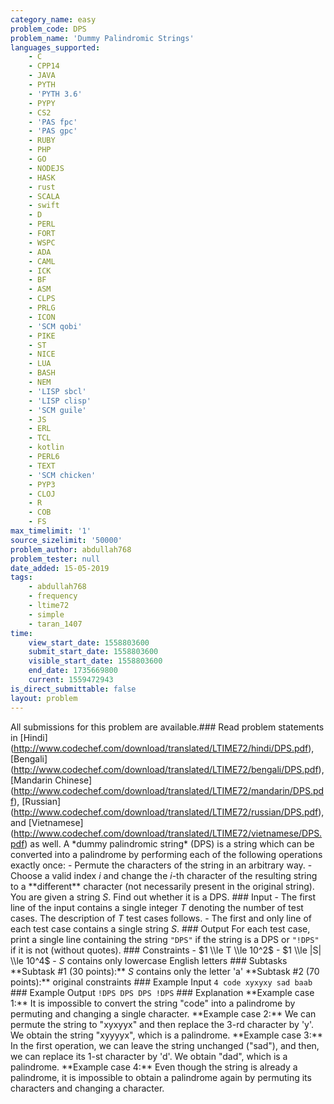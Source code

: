```yaml
---
category_name: easy
problem_code: DPS
problem_name: 'Dummy Palindromic Strings'
languages_supported:
    - C
    - CPP14
    - JAVA
    - PYTH
    - 'PYTH 3.6'
    - PYPY
    - CS2
    - 'PAS fpc'
    - 'PAS gpc'
    - RUBY
    - PHP
    - GO
    - NODEJS
    - HASK
    - rust
    - SCALA
    - swift
    - D
    - PERL
    - FORT
    - WSPC
    - ADA
    - CAML
    - ICK
    - BF
    - ASM
    - CLPS
    - PRLG
    - ICON
    - 'SCM qobi'
    - PIKE
    - ST
    - NICE
    - LUA
    - BASH
    - NEM
    - 'LISP sbcl'
    - 'LISP clisp'
    - 'SCM guile'
    - JS
    - ERL
    - TCL
    - kotlin
    - PERL6
    - TEXT
    - 'SCM chicken'
    - PYP3
    - CLOJ
    - R
    - COB
    - FS
max_timelimit: '1'
source_sizelimit: '50000'
problem_author: abdullah768
problem_tester: null
date_added: 15-05-2019
tags:
    - abdullah768
    - frequency
    - ltime72
    - simple
    - taran_1407
time:
    view_start_date: 1558803600
    submit_start_date: 1558803600
    visible_start_date: 1558803600
    end_date: 1735669800
    current: 1559472943
is_direct_submittable: false
layout: problem
---
```

All submissions for this problem are available.\### Read problem statements in \[Hindi\](http://www.codechef.com/download/translated/LTIME72/hindi/DPS.pdf), \[Bengali\](http://www.codechef.com/download/translated/LTIME72/bengali/DPS.pdf), \[Mandarin Chinese\](http://www.codechef.com/download/translated/LTIME72/mandarin/DPS.pdf), \[Russian\](http://www.codechef.com/download/translated/LTIME72/russian/DPS.pdf), and \[Vietnamese\](http://www.codechef.com/download/translated/LTIME72/vietnamese/DPS.pdf) as well. A \*dummy palindromic string\* (DPS) is a string which can be converted into a palindrome by performing each of the following operations exactly once: - Permute the characters of the string in an arbitrary way. - Choose a valid index $i$ and change the $i$-th character of the resulting string to a \*\*different\*\* character (not necessarily present in the original string). You are given a string $S$. Find out whether it is a DPS. ### Input - The first line of the input contains a single integer $T$ denoting the number of test cases. The description of $T$ test cases follows. - The first and only line of each test case contains a single string $S$. ### Output For each test case, print a single line containing the string `"DPS"` if the string is a DPS or `"!DPS"` if it is not (without quotes). ### Constraints - $1 \\le T \\le 10^2$ - $1 \\le |S| \\le 10^4$ - $S$ contains only lowercase English letters ### Subtasks \*\*Subtask #1 (30 points):\*\* $S$ contains only the letter 'a' \*\*Subtask #2 (70 points):\*\* original constraints ### Example Input ``` 4 code xyxyxy sad baab ``` ### Example Output ``` !DPS DPS DPS !DPS ``` ### Explanation \*\*Example case 1:\*\* It is impossible to convert the string "code" into a palindrome by permuting and changing a single character. \*\*Example case 2:\*\* We can permute the string to "xyxyyx" and then replace the $3$-rd character by 'y'. We obtain the string "xyyyyx", which is a palindrome. \*\*Example case 3:\*\* In the first operation, we can leave the string unchanged ("sad"), and then, we can replace its $1$-st character by 'd'. We obtain "dad", which is a palindrome. \*\*Example case 4:\*\* Even though the string is already a palindrome, it is impossible to obtain a palindrome again by permuting its characters and changing a character.
